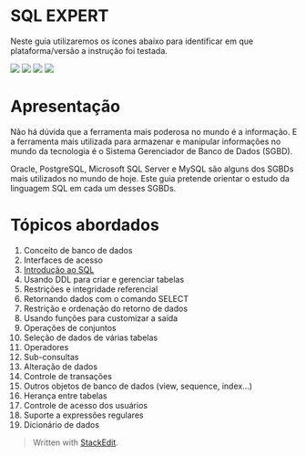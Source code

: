 
SQL EXPERT
==========
Neste guia utilizaremos os ícones abaixo para identificar em que plataforma/versão a instrução foi testada.

![](https://img.shields.io/badge/Oracle-9g-red.svg) ![](https://img.shields.io/badge/PostgreSQL-9.0-blue.svg) ![](https://img.shields.io/badge/MySQL-5.0-green.svg) ![](https://img.shields.io/badge/SQLServer-2010-yellow.svg)

# Apresentação
Não há dúvida que a ferramenta mais poderosa no mundo é a informação. E a ferramenta mais utilizada para armazenar e manipular informações no mundo da tecnologia é o Sistema Gerenciador de Banco de Dados (SGBD).

Oracle, PostgreSQL, Microsoft SQL Server e MySQL são alguns dos SGBDs mais utilizados no mundo de hoje. Este guia pretende orientar o estudo da linguagem SQL em cada um desses SGBDs.

# Tópicos abordados

 1. Conceito de banco de dados
 2. Interfaces de acesso
 3. [Introdução ao SQL](INTRODUCAO-AO-SQL.md)
 4. Usando DDL para criar e gerenciar tabelas
 5. Restrições e integridade referencial
 6. Retornando dados com o comando SELECT
 7. Restrição e ordenação do retorno de dados
 8. Usando funções para customizar a saída
 9. Operações de conjuntos
 10. Seleção de dados de várias tabelas
 11. Operadores
 12. Sub-consultas
 13. Alteração de dados
 14. Controle de transações
 15. Outros objetos de banco de dados (view, sequence, index...)
 16. Herança entre tabelas
 17. Controle de acesso dos usuários
 18. Suporte a expressões regulares
 19. Dicionário de dados

> Written with [StackEdit](https://stackedit.io/).